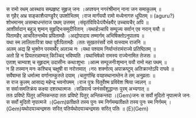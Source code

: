 

  
स रामो रथम् आस्थाय सम्प्रहृष्ट सुहृज् जनः ।अपश्यन् नगरंश्रीमान् नाना जन समाकुलम्  ॥   
स गृहैर् अभ्र सङ्काशैःपाण्डुरैर् उपशोभितम् ।राज मार्गंययौ रामो मध्येनागरु धूपितम्  ॥ (aguru?)  
शोभमानम् असम्बाधन्तंराज पथम् उत्तमम् ।संवृतंविविधैःपंयैर्भक्ष्यैर् उच्चावचैर् अपि  ॥   
आशीर्वादान् बहूञ् शृम्वन् सुहृद्भिःसमुदीरितान् ।यथार्हञ्चापि सम्पूज्य सर्वान् एव नरान् ययौ  ॥   
पितामहैर् आचरितन्तथैव प्रपितामहैः ।अद्योपादाय तम्मार्गम् अभिषिक्तोऽनुपालय  ॥   
यथा स्म लालिताःपित्रा यथा पूर्वैःपितामहैः ।ततः सुखतरंसर्वे रामे वत्स्याम राजनि  ॥   
अलम् अद्य हि भुक्तेन परमार्थैर् अलञ्च नः ।यथा पश्याम निर्यान्तंरामंराज्ये प्रतिष्ठितम्  ॥   
अतो हि न प्रियतरन्नाम्यत् किञ्चिद् भविष्यति ।यथाभिषेको रामस्य राज्येनामित तेजसः  ॥   
एताश् चाम्याश् च सुहृदाम् उदासीनः कथाःशुभाः ।आत्म सम्पूजनीःशृम्वन् ययौ रामो महा पथम्  ॥   
न हि तस्मान् मनः कश्चिच् चक्षुषी वा नरोत्तमात् ।नरः शक्नोत्य् अपाक्रष्टुम् अतिक्रान्तेऽपि राघवे  ॥   
सर्वेषाम्स हि धर्मात्मा वर्णानाम्कुरुते दयाम् ।चतुर्णाम्हि वयह्स्थानाम्तेन ते तम् अनुव्रताः  ॥   
स राज कुलम् आसाद्य महेन्द्र भवनोपमम् ।राज पुत्रः पितुर्वेश्म प्रविवेश श्रिया ज्वलन्  ॥   
स सर्वाःसमतिक्रंय कक्ष्या दशरथात्मजः ।सन्निवर्त्य जनंसर्वंशुद्धान्तः पुरम् अभ्यगात्  ॥   
ततः प्रविष्टे पितुर् अन्तिकन्तदा ततः प्रविष्टे पितुर् अन्तिकन्तदा ।(Gem)जनः स सर्वो मुदितो नृपात्मजे जनः स सर्वो मुदितो नृपात्मजे ।(Gem)प्रतीक्षते तस्य पुनः स्म निर्गमम्प्रतीक्षते तस्य पुनः स्म निर्गमम् ।(Gem)यथोदयञ्चन्द्रमसः सरित् पतिर्यथोदयञ्चन्द्रमसः सरित् पतिः  ॥ (E)(Gem)  
